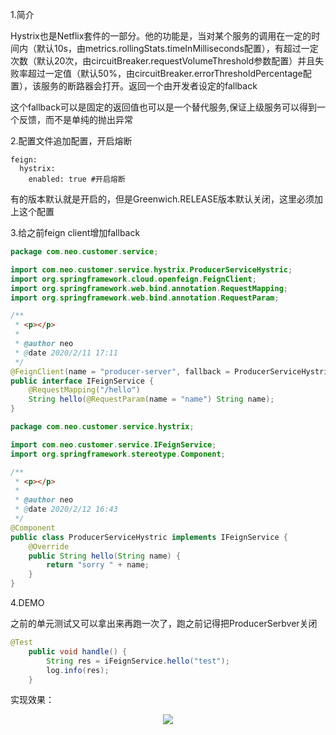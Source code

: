 1.简介

Hystrix也是Netflix套件的一部分。他的功能是，当对某个服务的调用在一定的时间内（默认10s，由metrics.rollingStats.timeInMilliseconds配置），有超过一定次数（默认20次，由circuitBreaker.requestVolumeThreshold参数配置）并且失败率超过一定值（默认50%，由circuitBreaker.errorThresholdPercentage配置），该服务的断路器会打开。返回一个由开发者设定的fallback

这个fallback可以是固定的返回值也可以是一个替代服务,保证上级服务可以得到一个反馈，而不是单纯的抛出异常

2.配置文件追加配置，开启熔断

```
feign:
  hystrix:
    enabled: true #开启熔断
```

有的版本默认就是开启的，但是Greenwich.RELEASE版本默认关闭，这里必须加上这个配置

3.给之前feign client增加fallback

```java
package com.neo.customer.service;

import com.neo.customer.service.hystrix.ProducerServiceHystric;
import org.springframework.cloud.openfeign.FeignClient;
import org.springframework.web.bind.annotation.RequestMapping;
import org.springframework.web.bind.annotation.RequestParam;

/**
 * <p></p>
 *
 * @author neo
 * @date 2020/2/11 17:11
 */
@FeignClient(name = "producer-server", fallback = ProducerServiceHystric.class)
public interface IFeignService {
    @RequestMapping("/hello")
    String hello(@RequestParam(name = "name") String name);
}
```

```java
package com.neo.customer.service.hystrix;

import com.neo.customer.service.IFeignService;
import org.springframework.stereotype.Component;

/**
 * <p></p>
 *
 * @author neo
 * @date 2020/2/12 16:43
 */
@Component
public class ProducerServiceHystric implements IFeignService {
    @Override
    public String hello(String name) {
        return "sorry " + name;
    }
}
```

4.DEMO

之前的单元测试又可以拿出来再跑一次了，跑之前记得把ProducerSerbver关闭

```java
@Test
    public void handle() {
        String res = iFeignService.hello("test");
        log.info(res);
    }
```

实现效果：

<p align="center">
    <a href="https://tva1.sinaimg.cn/large/0082zybpgy1gbtq9bqhe8j30ke02wmxa.jpg" target="_blank">
        <img src="https://tva1.sinaimg.cn/large/0082zybpgy1gbtq9bqhe8j30ke02wmxa.jpg" width=""/>
    </a>
</p>